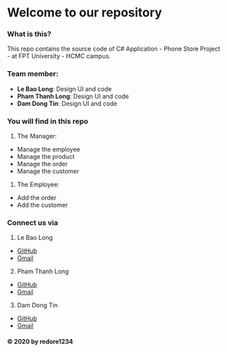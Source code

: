 # Welcome to our repository

### What is this?
  This repo contains the source code of C# Application - Phone Store Project - at FPT University - HCMC campus.
### Team member:
  - **Le Bao Long**: Design UI and code
  - **Pham Thanh Long**: Design UI and code
  - **Dam Dong Tin**: Design UI and code
  
### You will find in this repo
1. The Manager:
 - Manage the employee
 - Manage the product
 - Manage the order
 - Manage the customer
1. The Employee:
 - Add the order
 - Add the customer
 
 ### Connect us via
1. Le Bao Long
- [GitHub](https://github.com/longlb88)
- [Gmail](mailto:longlebao2000@gmail.com)

2. Pham Thanh Long
- [GitHub](https://github.com/redore1234)
- [Gmail](mailto:ptlong0311@gmail.com)
 
3. Dam Dong Tin
- [GitHub](https://github.com/dtin)
- [Gmail](mailto:damdongtin@gmail.com) 

 #### © 2020 by redore1234

